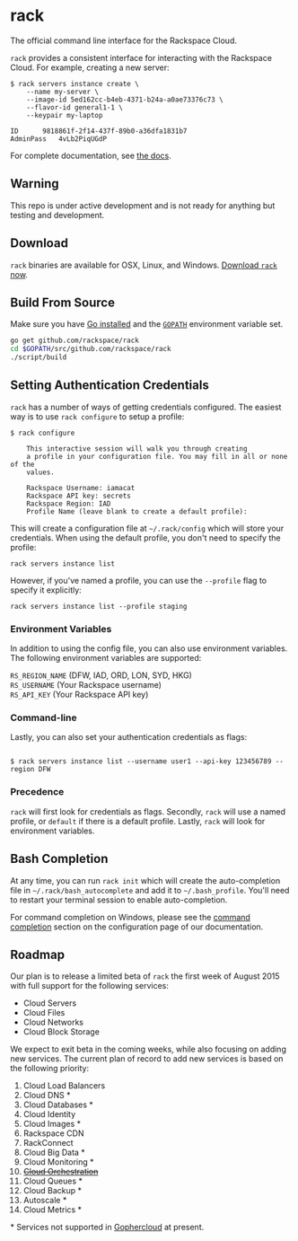 # rack
The official command line interface for the Rackspace Cloud.

`rack` provides a consistent interface for interacting with the Rackspace Cloud. For example, creating a new server:

```
$ rack servers instance create \
    --name my-server \
    --image-id 5ed162cc-b4eb-4371-b24a-a0ae73376c73 \
    --flavor-id general1-1 \
    --keypair my-laptop

ID		9818861f-2f14-437f-89b0-a36dfa1831b7
AdminPass	4vLb2PiqUGdP
```

For complete documentation, see [the docs](https://developer.rackspace.com/docs/rack-cli/).

## Warning

This repo is under active development and is not ready for anything but testing
and development.

## Download

`rack` binaries are available for OSX, Linux, and Windows. [Download `rack` now](https://developer.rackspace.com/docs/rack-cli/configuration#installation).

## Build From Source

Make sure you have [Go installed](https://golang.org/doc/install) and the [`GOPATH`](https://golang.org/doc/code.html#GOPATH) environment variable set.
```sh
go get github.com/rackspace/rack
cd $GOPATH/src/github.com/rackspace/rack
./script/build
```

## Setting Authentication Credentials

`rack` has a number of ways of getting credentials configured. The easiest way is to use `rack configure` to setup a profile:

```
$ rack configure

    This interactive session will walk you through creating
    a profile in your configuration file. You may fill in all or none of the
    values.

    Rackspace Username: iamacat
    Rackspace API key: secrets
    Rackspace Region: IAD
    Profile Name (leave blank to create a default profile):
```

This will create a configuration file at `~/.rack/config` which will store your credentials. When using the default profile, you don't need to specify the profile:

```
rack servers instance list
```

However, if you've named a profile, you can use the `--profile` flag to specify it explicitly:

```
rack servers instance list --profile staging
```

### Environment Variables

In addition to using the config file, you can also use environment variables. The following environment variables are supported:

`RS_REGION_NAME` (DFW, IAD, ORD, LON, SYD, HKG)  
`RS_USERNAME` (Your Rackspace username)  
`RS_API_KEY` (Your Rackspace API key)  

### Command-line

Lastly, you can also set your authentication credentials as flags:

```

$ rack servers instance list --username user1 --api-key 123456789 --region DFW

```

### Precedence

`rack` will first look for credentials as flags. Secondly, `rack` will use a named profile, or `default` if there is a default profile. Lastly, `rack` will look for environment variables.

## Bash Completion

At any time, you can run `rack init` which will create the auto-completion file in `~/.rack/bash_autocomplete` and add it to `~/.bash_profile`. You'll need to restart your terminal session to enable auto-completion.

For command completion on Windows, please see the [command completion](https://developer.rackspace.com/docs/rack-cli/configuration#command-completion) section on the configuration page of our documentation.

## Roadmap

Our plan is to release a limited beta of `rack` the first week of August 2015 with full support for the following services:

- Cloud Servers
- Cloud Files
- Cloud Networks
- Cloud Block Storage

We expect to exit beta in the coming weeks, while also focusing on adding new services. The current plan of record to add new services is based on the following priority:

1. Cloud Load Balancers
2. Cloud DNS \*
3. Cloud Databases \*
4. Cloud Identity
5. Cloud Images \*
6. Rackspace CDN
7. RackConnect
8. Cloud Big Data \*
9. Cloud Monitoring \*
10. [~~Cloud Orchestration~~](https://github.com/rackspace/rack/commit/5d311719579c98a609beb7801c593e132711e003)
11. Cloud Queues \*
12. Cloud Backup \*
13. Autoscale \*
14. Cloud Metrics \*

\* Services not supported in [Gophercloud](https://github.com/rackspace/gophercloud) at present.
